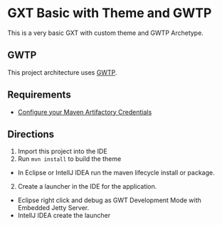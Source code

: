 # GXT Basic with Theme and GWTP
This is a very basic GXT with custom theme and GWTP Archetype. 

## GWTP
This project architecture uses [GWTP](http://dev.arcbees.com/gwtp/).  

## Requirements

* [Configure your Maven Artifactory Credentials](http://docs.sencha.com/gxt/4.x/guides/getting_started/maven/Maven.html)

## Directions

1. Import this project into the IDE
2. Run `mvn install` to build the theme
- In Eclipse or IntellJ IDEA run the maven lifecycle install or package. 
2. Create a launcher in the IDE for the application.
- Eclipse right click and debug as GWT Development Mode with Embedded Jetty Server.
- IntellJ IDEA create the launcher
